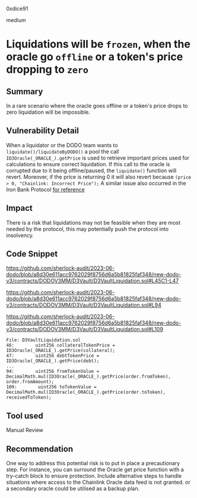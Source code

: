 0xdice91

medium

# Liquidations will be `frozen`, when the oracle go `offline` or a token's price dropping to `zero`

## Summary
In a rare scenario where the oracle goes offline or a token's price drops to zero liquidation will be impossible.
## Vulnerability Detail
When a liquidator or the DODO team wants to `liquidate()/liquidateByDODO()` a pool the call `ID3Oracle(_ORACLE_).getPrice` is used to retrieve important prices used for calculations to ensure correct liquidation. 
If this call to the oracle is corrupted due to it being offline/paused, the `liquidate()` function will revert. Moreover, if the price is returning 0 it will also revert because `(price > 0, "Chainlink: Incorrect Price");` 
A similar issue also occurred in the Iron Bank Protocol [for reference](https://github.com/sherlock-audit/2023-05-ironbank-judging/issues/433)
## Impact
 There is a risk that liquidations may not be feasible when they are most needed by the protocol, this may potentially push the protocol into insolvency.
## Code Snippet
https://github.com/sherlock-audit/2023-06-dodo/blob/a8d30e611acc9762029f8756d6a5b81825faf348/new-dodo-v3/contracts/DODOV3MM/D3Vault/D3VaultLiquidation.sol#L45C1-L47

https://github.com/sherlock-audit/2023-06-dodo/blob/a8d30e611acc9762029f8756d6a5b81825faf348/new-dodo-v3/contracts/DODOV3MM/D3Vault/D3VaultLiquidation.sol#L94

https://github.com/sherlock-audit/2023-06-dodo/blob/a8d30e611acc9762029f8756d6a5b81825faf348/new-dodo-v3/contracts/DODOV3MM/D3Vault/D3VaultLiquidation.sol#L109

```solidity
File: D3VaultLiquidation.sol
46:        uint256 collateralTokenPrice = ID3Oracle(_ORACLE_).getPrice(collateral);
47:        uint256 debtTokenPrice = ID3Oracle(_ORACLE_).getPrice(debt);
...
94:        uint256 fromTokenValue = DecimalMath.mul(ID3Oracle(_ORACLE_).getPrice(order.fromToken), order.fromAmount);        
109:        uint256 toTokenValue = DecimalMath.mul(ID3Oracle(_ORACLE_).getPrice(order.toToken), receivedToToken);
``` 

## Tool used
Manual Review

## Recommendation
One way to address this potential risk is to put in place a precautionary step. For instance, you can surround the Oracle get price function with a try-catch block to ensure protection. Include alternative steps to handle situations where access to the Chainlink Oracle data feed is not granted. or a secondary oracle could be utilised as a backup plan.